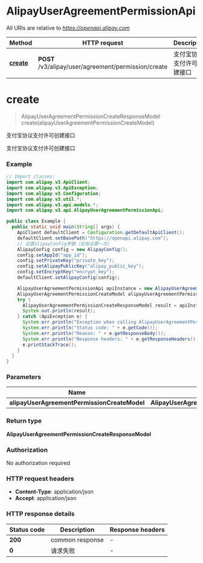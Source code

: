 # AlipayUserAgreementPermissionApi

All URIs are relative to *https://openapi.alipay.com*

| Method | HTTP request | Description |
|------------- | ------------- | -------------|
| [**create**](AlipayUserAgreementPermissionApi.md#create) | **POST** /v3/alipay/user/agreement/permission/create | 支付宝协议支付许可创建接口 |


<a name="create"></a>
# **create**
> AlipayUserAgreementPermissionCreateResponseModel create(alipayUserAgreementPermissionCreateModel)

支付宝协议支付许可创建接口

支付宝协议支付许可创建接口

### Example
```java
// Import classes:
import com.alipay.v3.ApiClient;
import com.alipay.v3.ApiException;
import com.alipay.v3.Configuration;
import com.alipay.v3.util.*;
import com.alipay.v3.api.models.*;
import com.alipay.v3.api.AlipayUserAgreementPermissionApi;

public class Example {
  public static void main(String[] args) {
    ApiClient defaultClient = Configuration.getDefaultApiClient();
    defaultClient.setBasePath("https://openapi.alipay.com");
    // 设置alipayConfig参数（全局设置一次）
    AlipayConfig config = new AlipayConfig();
    config.setAppId("app_id");
    config.setPrivateKey("private_key");
    config.setAlipayPublicKey("alipay_public_key");
    config.setEncryptKey("encrypt_key");
    defaultClient.setAlipayConfig(config);

    AlipayUserAgreementPermissionApi apiInstance = new AlipayUserAgreementPermissionApi(defaultClient);
    AlipayUserAgreementPermissionCreateModel alipayUserAgreementPermissionCreateModel = new AlipayUserAgreementPermissionCreateModel(); // AlipayUserAgreementPermissionCreateModel | 
    try {
      AlipayUserAgreementPermissionCreateResponseModel result = apiInstance.create(alipayUserAgreementPermissionCreateModel);
      System.out.println(result);
    } catch (ApiException e) {
      System.err.println("Exception when calling AlipayUserAgreementPermissionApi#create");
      System.err.println("Status code: " + e.getCode());
      System.err.println("Reason: " + e.getResponseBody());
      System.err.println("Response headers: " + e.getResponseHeaders());
      e.printStackTrace();
    }
  }
}
```

### Parameters

| Name | Type | Description  | Notes |
|------------- | ------------- | ------------- | -------------|
| **alipayUserAgreementPermissionCreateModel** | **AlipayUserAgreementPermissionCreateModel**|  | [optional] |

### Return type

**AlipayUserAgreementPermissionCreateResponseModel**

### Authorization

No authorization required

### HTTP request headers

 - **Content-Type**: application/json
 - **Accept**: application/json

### HTTP response details
| Status code | Description | Response headers |
|-------------|-------------|------------------|
| **200** | common response |  -  |
| **0** | 请求失败 |  -  |

